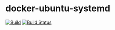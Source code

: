 # docker-ubuntu-systemd

[![Build](https://github.com/buluma/docker-ubuntu-systemd/actions/workflows/build.yml/badge.svg?branch=main)](https://github.com/buluma/docker-ubuntu-systemd/actions/workflows/build.yml) [![Build Status](https://travis-ci.com/buluma/docker-ubuntu-systemd.svg?branch=main)](https://travis-ci.com/buluma/docker-ubuntu-systemd)
